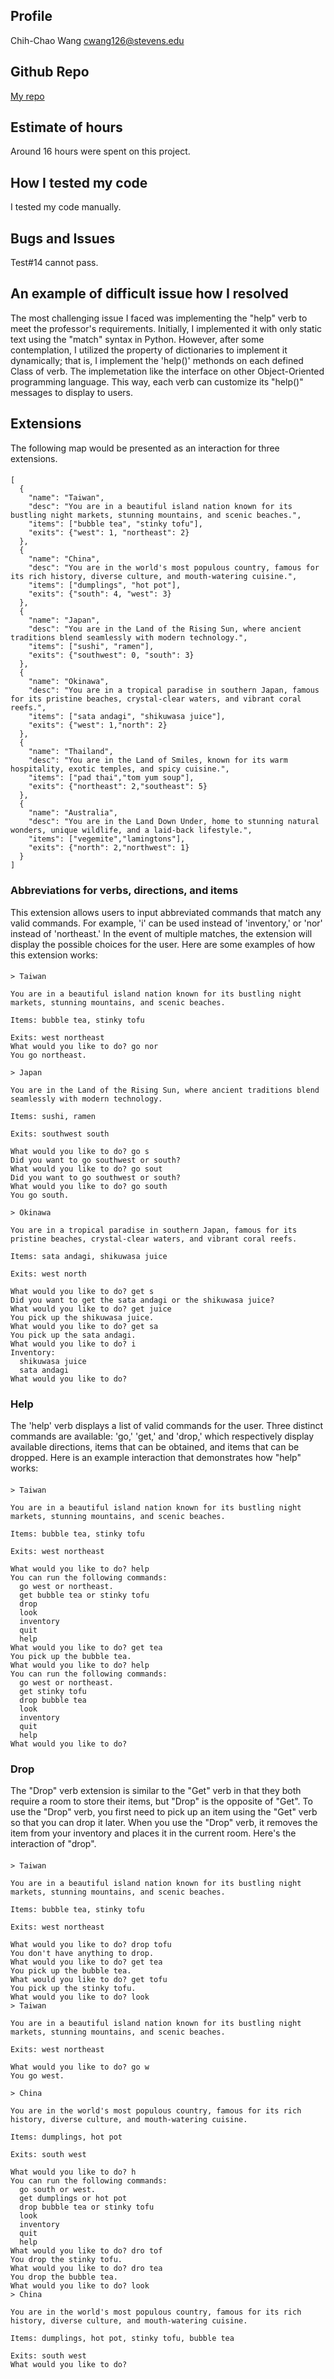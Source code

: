 ## Profile
Chih-Chao Wang cwang126@stevens.edu
## Github Repo
[My repo](https://github.com/chihchaow4456/SIT_CS515_Adventure)
## Estimate of hours
Around 16 hours were spent on this project.
## How I tested my code
I tested my code manually.
## Bugs and Issues
Test#14 cannot pass.
## An example of difficult issue how I resolved
The most challenging issue I faced was implementing the "help" verb to meet the professor's requirements. Initially, I implemented it with only static text using the "match" syntax in Python. However, after some contemplation, I utilized the property of dictionaries to implement it dynamically; that is, I implement the 'help()' methonds on each defined Class of verb. The implemetation like the interface on other Object-Oriented programming language. This way, each verb can customize its "help()" messages to display to users.
## Extensions
The following map would be presented as an interaction for three extensions.
####
    [
      {
        "name": "Taiwan",
        "desc": "You are in a beautiful island nation known for its bustling night markets, stunning mountains, and scenic beaches.",
        "items": ["bubble tea", "stinky tofu"],
        "exits": {"west": 1, "northeast": 2}
      },
      {
        "name": "China",
        "desc": "You are in the world's most populous country, famous for its rich history, diverse culture, and mouth-watering cuisine.",
        "items": ["dumplings", "hot pot"],
        "exits": {"south": 4, "west": 3}
      },
      {
        "name": "Japan",
        "desc": "You are in the Land of the Rising Sun, where ancient traditions blend seamlessly with modern technology.",
        "items": ["sushi", "ramen"],
        "exits": {"southwest": 0, "south": 3}
      },
      {
        "name": "Okinawa",
        "desc": "You are in a tropical paradise in southern Japan, famous for its pristine beaches, crystal-clear waters, and vibrant coral reefs.",
        "items": ["sata andagi", "shikuwasa juice"],
        "exits": {"west": 1,"north": 2}
      },
      {
        "name": "Thailand",
        "desc": "You are in the Land of Smiles, known for its warm hospitality, exotic temples, and spicy cuisine.",
        "items": ["pad thai","tom yum soup"],
        "exits": {"northeast": 2,"southeast": 5}
      },
      {
        "name": "Australia",
        "desc": "You are in the Land Down Under, home to stunning natural wonders, unique wildlife, and a laid-back lifestyle.",
        "items": ["vegemite","lamingtons"],
        "exits": {"north": 2,"northwest": 1}
      }
    ]
####
### Abbreviations for verbs, directions, and items
This extension allows users to input abbreviated commands that match any valid commands. For example, 'i' can be used instead of 'inventory,' or 'nor' instead of 'northeast.' In the event of multiple matches, the extension will display the possible choices for the user. Here are some examples of how this extension works:
####
    > Taiwan

    You are in a beautiful island nation known for its bustling night markets, stunning mountains, and scenic beaches.

    Items: bubble tea, stinky tofu

    Exits: west northeast 
    What would you like to do? go nor
    You go northeast.

    > Japan

    You are in the Land of the Rising Sun, where ancient traditions blend seamlessly with modern technology.

    Items: sushi, ramen

    Exits: southwest south 

    What would you like to do? go s
    Did you want to go southwest or south?
    What would you like to do? go sout
    Did you want to go southwest or south?
    What would you like to do? go south
    You go south.

    > Okinawa
    
    You are in a tropical paradise in southern Japan, famous for its pristine beaches, crystal-clear waters, and vibrant coral reefs.
    
    Items: sata andagi, shikuwasa juice
    
    Exits: west north 
    
    What would you like to do? get s
    Did you want to get the sata andagi or the shikuwasa juice?
    What would you like to do? get juice
    You pick up the shikuwasa juice.
    What would you like to do? get sa
    You pick up the sata andagi.
    What would you like to do? i
    Inventory:
      shikuwasa juice
      sata andagi
    What would you like to do?
####

### Help
The 'help' verb displays a list of valid commands for the user. Three distinct commands are available: 'go,' 'get,' and 'drop,' which respectively display available directions, items that can be obtained, and items that can be dropped. Here is an example interaction that demonstrates how "help" works:
####
    > Taiwan
    
    You are in a beautiful island nation known for its bustling night markets, stunning mountains, and scenic beaches.
    
    Items: bubble tea, stinky tofu
    
    Exits: west northeast 
    
    What would you like to do? help
    You can run the following commands:
      go west or northeast.
      get bubble tea or stinky tofu
      drop 
      look
      inventory
      quit
      help
    What would you like to do? get tea
    You pick up the bubble tea.
    What would you like to do? help
    You can run the following commands:
      go west or northeast.
      get stinky tofu
      drop bubble tea
      look
      inventory
      quit
      help
    What would you like to do?
####

### Drop
The "Drop" verb extension is similar to the "Get" verb in that they both require a room to store their items, but "Drop" is the opposite of "Get". To use the "Drop" verb, you first need to pick up an item using the "Get" verb so that you can drop it later. When you use the "Drop" verb, it removes the item from your inventory and places it in the current room. Here's the interaction of "drop".
####
    > Taiwan

    You are in a beautiful island nation known for its bustling night markets, stunning mountains, and scenic beaches.
    
    Items: bubble tea, stinky tofu
    
    Exits: west northeast 
    
    What would you like to do? drop tofu
    You don't have anything to drop.
    What would you like to do? get tea
    You pick up the bubble tea.
    What would you like to do? get tofu
    You pick up the stinky tofu.
    What would you like to do? look
    > Taiwan
    
    You are in a beautiful island nation known for its bustling night markets, stunning mountains, and scenic beaches.
    
    Exits: west northeast
    
    What would you like to do? go w
    You go west.
    
    > China
    
    You are in the world's most populous country, famous for its rich history, diverse culture, and mouth-watering cuisine.
    
    Items: dumplings, hot pot
    
    Exits: south west
    
    What would you like to do? h
    You can run the following commands:
      go south or west.
      get dumplings or hot pot
      drop bubble tea or stinky tofu
      look
      inventory
      quit
      help
    What would you like to do? dro tof
    You drop the stinky tofu.
    What would you like to do? dro tea
    You drop the bubble tea.
    What would you like to do? look
    > China
    
    You are in the world's most populous country, famous for its rich history, diverse culture, and mouth-watering cuisine.
    
    Items: dumplings, hot pot, stinky tofu, bubble tea
    
    Exits: south west 
    What would you like to do? 
####

